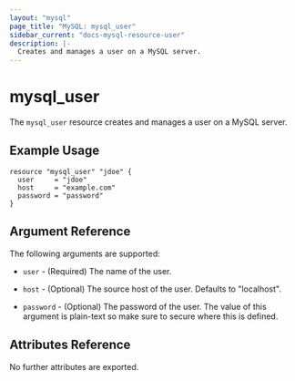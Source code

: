 ```yaml
---
layout: "mysql"
page_title: "MySQL: mysql_user"
sidebar_current: "docs-mysql-resource-user"
description: |-
  Creates and manages a user on a MySQL server.
---
```


# mysql\_user

The ``mysql_user`` resource creates and manages a user on a MySQL
server.

## Example Usage

```hcl
resource "mysql_user" "jdoe" {
  user     = "jdoe"
  host     = "example.com"
  password = "password"
}
```

## Argument Reference

The following arguments are supported:

* `user` - (Required) The name of the user.

* `host` - (Optional) The source host of the user. Defaults to "localhost".

* `password` - (Optional) The password of the user. The value of this
  argument is plain-text so make sure to secure where this is defined.

## Attributes Reference

No further attributes are exported.
